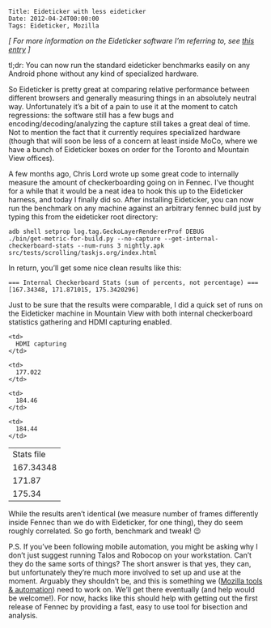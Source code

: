     Title: Eideticker with less eideticker
    Date: 2012-04-24T00:00:00
    Tags: Eideticker, Mozilla


*[ For more information on the Eideticker software I&#8217;m referring to, see [this entry][1] ]*

tl;dr: You can now run the standard eideticker benchmarks easily on any Android phone without any kind of specialized hardware.

So Eideticker is pretty great at comparing relative performance between different browsers and generally measuring things in an absolutely neutral way. Unfortunately it&#8217;s a bit of a pain to use it at the moment to catch regressions: the software still has a few bugs and encoding/decoding/analyzing the capture still takes a great deal of time. Not to mention the fact that it currently requires specialized hardware (though that will soon be less of a concern at least inside MoCo, where we have a bunch of Eideticker boxes on order for the Toronto and Mountain View offices).

A few months ago, Chris Lord wrote up some great code to internally measure the amount of checkerboarding going on in Fennec. I&#8217;ve thought for a while that it would be a neat idea to hook this up to the Eideticker harness, and today I finally did so. After installing Eideticker, you can now run the benchmark on any machine against an arbitrary fennec build just by typing this from the eideticker root directory:

```
adb shell setprop log.tag.GeckoLayerRendererProf DEBUG
./bin/get-metric-for-build.py --no-capture --get-internal-checkerboard-stats --num-runs 3 nightly.apk src/tests/scrolling/taskjs.org/index.html
```

In return, you&#8217;ll get some nice clean results like this:

```
=== Internal Checkerboard Stats (sum of percents, not percentage) ===
[167.34348, 171.871015, 175.3420296]
```

Just to be sure that the results were comparable, I did a quick set of runs on the Eideticker machine in Mountain View with both internal checkerboard statistics gathering and HDMI capturing enabled.

<table>
  <tr>
    <td>
      Stats file
    </td>
    
    <td>
      HDMI capturing
    </td>
  </tr>
  
  <tr>
    <td>
      167.34348
    </td>
    
    <td>
      177.022
    </td>
  </tr>
  
  <tr>
    <td>
      171.87
    </td>
    
    <td>
      184.46
    </td>
  </tr>
  
  <tr>
    <td>
      175.34
    </td>
    
    <td>
      184.44
    </td>
  </tr>
</table>

While the results aren&#8217;t identical (we measure number of frames differently inside Fennec than we do with Eideticker, for one thing), they do seem roughly correlated. So go forth, benchmark and tweak! 😉

P.S. If you&#8217;ve been following mobile automation, you might be asking why I don&#8217;t just suggest running Talos and Robocop on your workstation. Can&#8217;t they do the same sorts of things? The short answer is that yes, they can, but unfortunately they&#8217;re much more involved to set up and use at the moment. Arguably they shouldn&#8217;t be, and this is something we ([Mozilla tools & automation][2]) need to work on. We&#8217;ll get there eventually (and help would be welcome!). For now, hacks like this should help with getting out the first release of Fennec by providing a fast, easy to use tool for bisection and analysis.

 [1]: http://wrla.ch/blog/2011/11/measuring-what-the-user-sees/
 [2]: https://wiki.mozilla.org/Auto-tools/